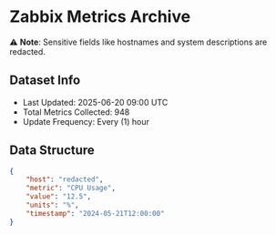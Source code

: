 # Zabbix Metrics Archive

⚠️ **Note**: Sensitive fields like hostnames and system descriptions are redacted.

## Dataset Info
- Last Updated: 2025-06-20 09:00 UTC
- Total Metrics Collected: 948
- Update Frequency: Every (1) hour

## Data Structure
```json
{
    "host": "redacted",
    "metric": "CPU Usage",
    "value": "12.5",
    "units": "%",
    "timestamp": "2024-05-21T12:00:00"
}
```
